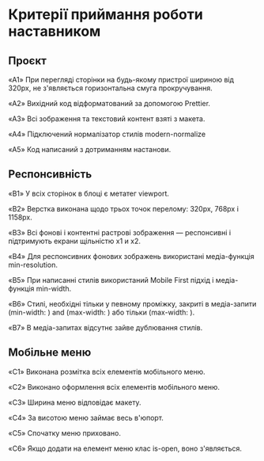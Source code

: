 # Критерії приймання роботи наставником

## Проєкт

«A1» При перегляді сторінки на будь-якому пристрої шириною від 320px, не з'являється горизонтальна смуга прокручування.

«A2» Вихідний код відформатований за допомогою Prettier.

«A3» Всі зображення та текстовий контент взяті з макета.

«A4» Підключений нормалізатор стилів modern-normalize

«A5» Код написаний з дотриманням настанови.


## Респонсивність

«B1» У всіх сторінок в блоці <head> є метатег viewport.

«B2» Верстка виконана щодо трьох точок перелому: 320px, 768px і 1158px.

«B3» Всі фонові і контентні растрові зображення — респонсивні і підтримують екрани щільністю x1 и x2.

«B4» Для респонсивних фонових зображень використані медіа-функція min-resolution.

«B5» При написанні стилів використаний Mobile First підхід і медіа-функція min-width.

«B6» Стилі, необхідні тільки у певному проміжку, закриті в медіа-запити (min-width: ) and (max-width: ) або тільки (max-width: ).

«B7» В медіа-запитах відсутнє зайве дублювання стилів.


## Мобільне меню

«C1» Виконана розмітка всіх елементів мобільного меню.

«C2» Виконано оформлення всіх елементів мобільного меню.

«C3» Ширина меню відповідає макету.

«C4» За висотою меню займає весь в'юпорт.

«C5» Спочатку меню приховано.

«C6» Якщо додати на елемент меню клас is-open, воно з'являється.
